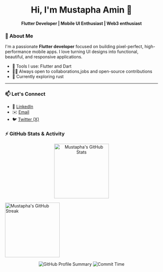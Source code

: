 <h1 align="center">Hi, I'm Mustapha Amin 👋</h1>
<p align="center">
  <b>Flutter Developer | Mobile UI Enthusiast | Web3 enthusiast</b>
</p>

### 🚀 About Me
I'm a passionate **Flutter developer** focused on building pixel-perfect, high-performance mobile apps. I love turning UI designs into functional, beautiful, and responsive applications. 

- 🔧 Tools I use: Flutter and Dart
- 👨‍💻 Always open to collaborations,jobs and open-source contributions
- 🦀 Currently exploring rust

---

### 📫 Let's Connect

- 💼 [LinkedIn](https://www.linkedin.com/in/mustapha-amin-3291b123a/)
- ✉️ [Email](mailto:mustaphaamin2003@gmail.com)
- 🐦 [Twitter (X)](https://x.com/mustieyameen)

### ⚡ GitHub Stats & Activity

<p align="center">
  <img height="180em" 
       src="https://github-readme-stats-delta-six-30.vercel.app/api?username=mustapha-amin&show_icons=true&count_private=true&include_all_commits=true&theme=cobalt" 
       alt="Mustapha's GitHub Stats" />
       
  <img height="180em" 
       src="https://github-readme-stats-delta-six-30.vercel.app/api?username=mustapha-amin&show_icons=true&count_private=true&include_all_commits=true&theme=cobalt&hide=stars,issues&custom_title=Contribution%20Streak" 
       alt="Mustapha's GitHub Streak" />
</p>

<p align="center">
  <img src="https://github-readme-stats-delta-six-30.vercel.app/api/cards/stats?username=mustapha-amin&theme=cobalt" alt="GitHub Profile Summary" />
  <img src="https://github-readme-stats-delta-six-30.vercel.app/api/cards/productive-time?username=mustapha-amin&theme=cobalt" alt="Commit Time" />
</p>

